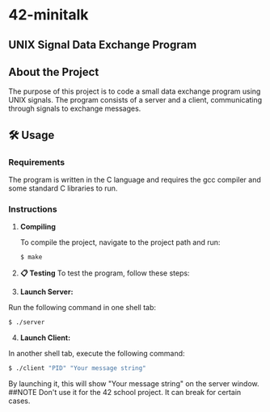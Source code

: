 # 42-minitalk
## UNIX Signal Data Exchange Program

## About the Project

The purpose of this project is to code a small data exchange program using UNIX signals. The program consists of a server and a client, communicating through signals to exchange messages.

## 🛠️ Usage

### Requirements

The program is written in the C language and requires the gcc compiler and some standard C libraries to run.

### Instructions

1. **Compiling**

   To compile the project, navigate to the project path and run:

   ```bash
   $ make
   ```
2. **📋 Testing**
To test the program, follow these steps:

3. **Launch Server:**

Run the following command in one shell tab:

```bash
$ ./server
```

4. **Launch Client:**

In another shell tab, execute the following command:

```bash
$ ./client "PID" "Your message string"
```

By launching it, this will show "Your message string" on the server window.
##NOTE
Don't use it for the 42 school project. It can break for certain cases.
